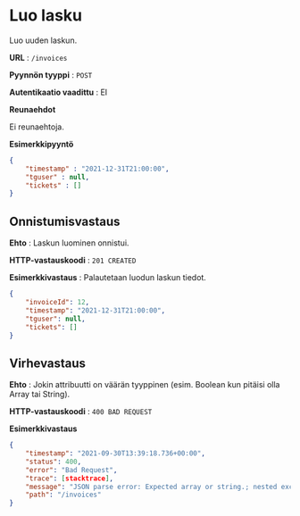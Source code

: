 # Luo lasku

Luo uuden laskun.

**URL** : `/invoices`

**Pyynnön tyyppi** : `POST`

**Autentikaatio vaadittu** : EI

**Reunaehdot**

Ei reunaehtoja.

**Esimerkkipyyntö** 

```json
{
    "timestamp" : "2021-12-31T21:00:00",
    "tguser" : null,
    "tickets" : []
}    
```

## Onnistumisvastaus

**Ehto** : Laskun luominen onnistui.

**HTTP-vastauskoodi** : `201 CREATED`

**Esimerkkivastaus** : Palautetaan luodun laskun tiedot.

```json
{
    "invoiceId": 12,
    "timestamp": "2021-12-31T21:00:00",
    "tguser": null,
    "tickets": []
}
```

## Virhevastaus

**Ehto** : Jokin attribuutti on väärän tyyppinen (esim. Boolean kun pitäisi olla Array tai String).

**HTTP-vastauskoodi** : `400 BAD REQUEST`

**Esimerkkivastaus**

```json
{
    "timestamp": "2021-09-30T13:39:18.736+00:00",
    "status": 400,
    "error": "Bad Request",
    "trace": [stacktrace],
    "message": "JSON parse error: Expected array or string.; nested exception is com.fasterxml.jackson.databind.exc.MismatchedInputException: Expected array or string.\n at [Source: (PushbackInputStream); line: 2, column: 19] (through reference chain: fi.paikalla.ticketguru.Entities.Invoice[\"timestamp\"])",
    "path": "/invoices"
}
```
